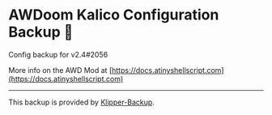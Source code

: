 # AWDoom Kalico Configuration Backup 💾 

Config backup for v2.4#2056

More info on the AWD Mod at [https://docs.atinyshellscript.com](https://docs.atinyshellscript.com)

---

This backup is provided by [Klipper-Backup](https://github.com/Staubgeborener/klipper-backup).
